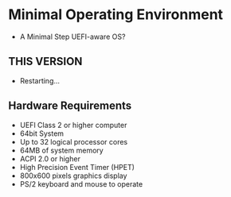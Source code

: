 # Minimal Operating Environment

- A Minimal Step UEFI-aware OS?

## THIS VERSION

- Restarting...

## Hardware Requirements

- UEFI Class 2 or higher computer
- 64bit System
- Up to 32 logical processor cores
- 64MB of system memory
- ACPI 2.0 or higher
- High Precision Event Timer (HPET)
- 800x600 pixels graphics display
- PS/2 keyboard and mouse to operate
